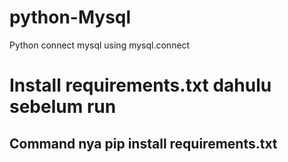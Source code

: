 # python-Mysql
Python connect mysql using mysql.connect
<h1>Install requirements.txt dahulu sebelum run</h1>
<h2>Command nya pip install requirements.txt</h2>
